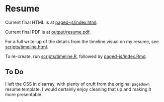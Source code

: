 # Resume

Current final HTML is at [paged-js/index.html](paged-js/index.html).

Current final PDF is at [output/resume.pdf](output/resume.pdf).

For a full write-up of the details from the timeline visual on my resume,
see [scripts/timeline.html](scripts/timeline.html).

To re-create, run [scripts/timeline.R](scripts/timeline.R),
followed by [paged-js/index.Rmd](paged-js/index.Rmd).

## To Do

I left the CSS in disarray, with plenty of cruft
from the original `pagedown` resume template.
I would certainly enjoy cleaning that up and making it more presentable.
